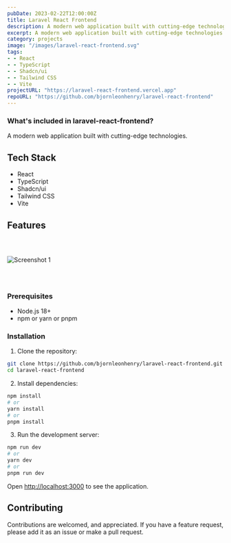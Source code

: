 ```yaml
---
pubDate: 2023-02-22T12:00:00Z
title: Laravel React Frontend
description: A modern web application built with cutting-edge technologies.
excerpt: A modern web application built with cutting-edge technologies.
category: projects
image: "/images/laravel-react-frontend.svg"
tags:
- - React
- - TypeScript
- - Shadcn/ui
- - Tailwind CSS
- - Vite
projectURL: "https://laravel-react-frontend.vercel.app"
repoURL: "https://github.com/bjornleonhenry/laravel-react-frontend"
---
```


### What's included in laravel-react-frontend?

A modern web application built with cutting-edge technologies.

## Tech Stack

- React
- TypeScript
- Shadcn/ui
- Tailwind CSS
- Vite

## Features

### &nbsp;

![Screenshot 1](/images/laravel-react-frontend-1.webp)

### &nbsp;

### Prerequisites

- Node.js 18+
- npm or yarn or pnpm

### Installation

1. Clone the repository:
```bash
git clone https://github.com/bjornleonhenry/laravel-react-frontend.git
cd laravel-react-frontend
```

2. Install dependencies:
```bash
npm install
# or
yarn install
# or
pnpm install
```

3. Run the development server:
```bash
npm run dev
# or
yarn dev
# or
pnpm run dev
```

Open [http://localhost:3000](http://localhost:3000) to see the application.

## Contributing

Contributions are welcomed, and appreciated. If you have a feature request, please add it as an issue or make a pull request.
